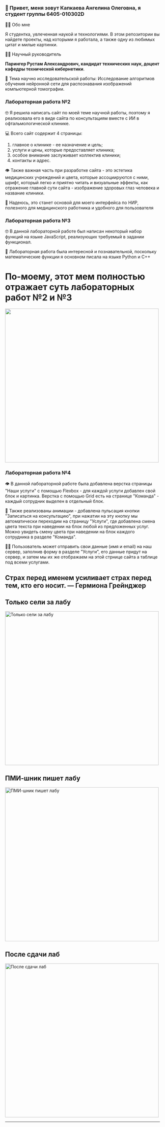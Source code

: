 ### 💫 Привет, меня зовут Капкаева Ангелина Олеговна, я студент группы 6405-010302D

👩‍💻 Обо мне

Я студентка, увлеченная наукой и технологиями. В этом репозитории вы найдете проекты, над которыми я работала, а также одну из любимых цитат и милые картинки.


👨‍🏫 Научный руководитель

**Парингер Рустам Александрович, кандидат
технических наук, доцент кафедры технической кибернетики**.


📖 Тема научно исследовательской работы: Исследование алгоритмов
обучения нейронной сети для распознавания изображений компьютерной томографии.

### Лабораторная работа №2

🤓 Я решила написать сайт по моей теме научной работы, поэтому я реализовала его в виде сайта по консультациям вместе с ИИ в офтальмологической клинике.

💻 Всего сайт содержит 4 страницы: 
1) главное о клинике - ее назначение и цель;
2) услуги и цены, которые предоставляет клиника;
3) особое внимание заслуживает коллектив клиники;
4) контакты и адрес.

👁 Также важная часть при разработке сайта - это эстетика медицинских учреждений и цвета, которые ассоциируются с ними, шрифт, который легко и приятно читать и визуальные эффекты, как отражение главной сути сайта - изображение здоровых глаз человека и название клиники.

🤍 Надеюсь, это станет основой для моего интерфейса по НИР, полезного для медицинского работника и удобного для пользователя

### Лабораторная работа №3

🤓 В данной лабораторной работе был написан некоторый набор функций на языке JavaScript, реализующих требуемый в задании функционал.

🤍 Лабораторная работа была интересной и познавательной, поскольку математические функции я основном писала на языке Python и C++

# По-моему, этот мем полностью отражает суть лабораторных работ №2 и №3
<img src="https://github.com/akapkaeva21/web6405kapkaevaao/raw/main/images/mem.jpg" width="500"/>


### Лабораторная работа №4

👁 В данной лабораторной работе была добавлена верстка страницы "Наши услуги" с помощью Flexbox - для каждой услуги добавлен свой блок и картинка. Верстка с помощью Grid есть на странице "Команда" - каждый сотрудник выделен в отдельный блок.

🤍 Также реализованы анимации - добавлена пульсация кнопки "Записаться на консультацию", при нажатии на эту кнопку мы автоматически переходим на страницу "Услуги", где добавлена смена цвета текста при наведении на блок любой из предложенных услуг. Можно увидеть смену цвета при наведении на блок каждого сотрудника в разделе "Команда".

👩‍💻 Пользователь может отправить свои данные (имя и email) на наш сервер, заполнив форму в разделе "Услуги", его данные придут на сервер, и затем мы их же отображаем на этой стрнице сайта а таблице под всеми услугами.

## Страх перед именем усиливает страх перед тем, кто его носит. — Гермиона Грейнджер

## Только сели за лабу
<img src="https://github.com/akapkaeva21/web6405kapkaevaao/raw/main/images/1.jpg" alt="Только сели за лабу" width="500"/>

## ПМИ-шник пишет лабу
<img src="https://github.com/akapkaeva21/web6405kapkaevaao/raw/main/images/2.jpg" alt="ПМИ-шник пишет лабу" width="500"/>

## После сдачи лаб
<img src="https://github.com/akapkaeva21/web6405kapkaevaao/raw/main/images/3.jpg" alt="После сдачи лаб" width="500"/>

---
